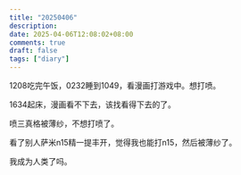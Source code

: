 ```yaml
---
title: "20250406"
description: 
date: 2025-04-06T12:08:02+08:00
comments: true
draft: false
tags: ["diary"]
---
```

1208吃完午饭，0232睡到1049，看漫画打游戏中。想打喷。

1634起床，漫画看不下去，该找看得下去的了。

喷三真格被薄纱，不想打喷了。

看了别人萨米n15精一提丰开，觉得我也能打n15，然后被薄纱了。

我成为人类了吗。